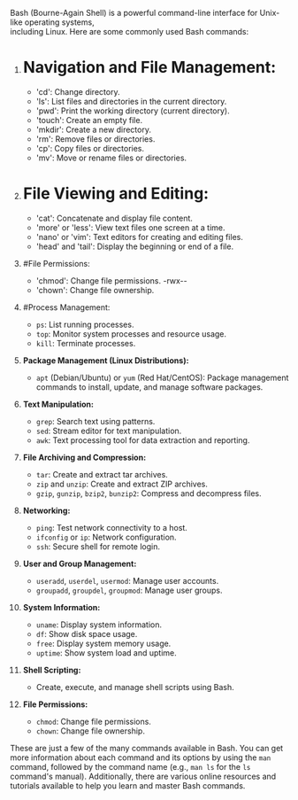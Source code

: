 Bash (Bourne-Again Shell) is a powerful command-line interface for Unix-like operating systems,  
including Linux. Here are some commonly used Bash commands:

1. # Navigation and File Management:
   - 'cd': Change directory.
   - 'ls': List files and directories in the current directory.
   - 'pwd': Print the working directory (current directory).
   - 'touch': Create an empty file.
   - 'mkdir': Create a new directory.
   - 'rm': Remove files or directories.
   - 'cp': Copy files or directories.
   - 'mv': Move or rename files or directories.

2. # File Viewing and Editing:
   - 'cat': Concatenate and display file content.
   - 'more' or 'less': View text files one screen at a time.
   - 'nano' or 'vim': Text editors for creating and editing files.
   - 'head' and 'tail': Display the beginning or end of a file.

3. #File Permissions:
   - 'chmod': Change file permissions. -rwx--
   - 'chown': Change file ownership.

4. #Process Management:
   - `ps`: List running processes.
   - `top`: Monitor system processes and resource usage.
   - `kill`: Terminate processes.

5. **Package Management (Linux Distributions):**
   - `apt` (Debian/Ubuntu) or `yum` (Red Hat/CentOS): Package management commands to install, update, and manage software packages.

6. **Text Manipulation:**
   - `grep`: Search text using patterns.
   - `sed`: Stream editor for text manipulation.
   - `awk`: Text processing tool for data extraction and reporting.

7. **File Archiving and Compression:**
   - `tar`: Create and extract tar archives.
   - `zip` and `unzip`: Create and extract ZIP archives.
   - `gzip`, `gunzip`, `bzip2`, `bunzip2`: Compress and decompress files.

8. **Networking:**
   - `ping`: Test network connectivity to a host.
   - `ifconfig` or `ip`: Network configuration.
   - `ssh`: Secure shell for remote login.

9. **User and Group Management:**
   - `useradd`, `userdel`, `usermod`: Manage user accounts.
   - `groupadd`, `groupdel`, `groupmod`: Manage user groups.

10. **System Information:**
    - `uname`: Display system information.
    - `df`: Show disk space usage.
    - `free`: Display system memory usage.
    - `uptime`: Show system load and uptime.

11. **Shell Scripting:**
    - Create, execute, and manage shell scripts using Bash.

12. **File Permissions:**
    - `chmod`: Change file permissions.
    - `chown`: Change file ownership.

These are just a few of the many commands available in Bash. You can get more information about each command and its options by using the `man` command, followed by the command name (e.g., `man ls` for the `ls` command's manual). Additionally, there are various online resources and tutorials available to help you learn and master Bash commands.
